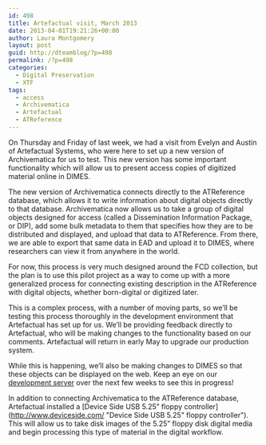 ```yaml
---
id: 498
title: Artefactual visit, March 2013
date: 2013-04-01T19:21:26+00:00
author: Laura Montgomery
layout: post
guid: http://dteamblog/?p=498
permalink: /?p=498
categories:
  - Digital Preservation
  - XTF
tags:
  - access
  - Archivematica
  - Artefactual
  - ATReference
---
```

On Thursday and Friday of last week, we had a visit from Evelyn and Austin of Artefactual Systems, who were here to set up a new version of Archivematica for us to test. This new version has some important functionality which will allow us to present access copies of digitized material online in DIMES.

<!--more-->

The new version of Archivematica connects directly to the ATReference database, which allows it to write information about digital objects directly to that database. Archivematica now allows us to take a group of digital objects designed for access (called a Dissemination Information Package, or DIP), add some bulk metadata to them that specifies how they are to be distributed and displayed, and upload that data to ATReference. From there, we are able to export that same data in EAD and upload it to DIMES, where researchers can view it from anywhere in the world.

For now, this process is very much designed around the FCD collection, but the plan is to use this pilot project as a way to come up with a more generalized process for connecting existing description in the ATReference with digital objects, whether born-digital or digitized later.

This is a complex process, with a number of moving parts, so we’ll be testing this process thoroughly in the development environment that Artefactual has set up for us. We’ll be providing feedback directly to Artefactual, who will be making changes to the functionality based on our comments. Artefactual will return in early May to upgrade our production system.

While this is happening, we’ll also be making changes to DIMES so that these objects can be displayed on the web. Keep an eye on our [development server](http://192.168.50.29/xtf/search) over the next few weeks to see this in progress!

In addition to connecting Archivematica to the ATReference database, Artefactual installed a [Device Side USB 5.25” floppy controller](http://www.deviceside.com/ "Device Side USB 5.25" floppy controller"). This will allow us to take disk images of the 5.25” floppy disk digital media and begin processing this type of material in the digital workflow.